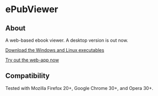 # ePubViewer

## About
A web-based ebook viewer. A desktop version is out now.

<a href="http://geek1011.github.io/ePubViewer/releases">Download the Windows and Linux executables</a>

<a href="http://geek1011.github.io/ePubViewer">Try out the web-app now</a>

## Compatibility

Tested with Mozilla Firefox 20+, Google Chrome 30+, and Opera 30+.
